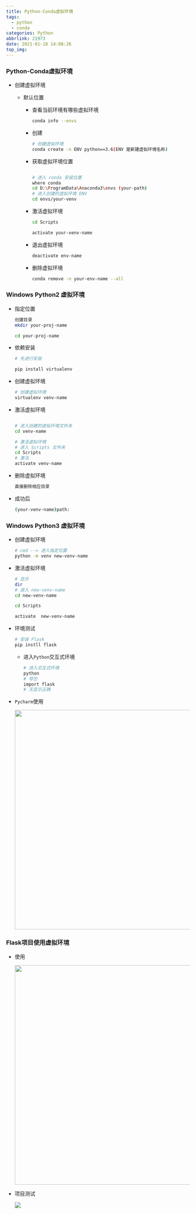 ```yaml
---
title: Python-Conda虚拟环境
tags:
  - python
  - conda
categories: Python
abbrlink: 21973
date: 2021-01-18 14:08:26
top_img:
---
```


###  Python-Conda虚拟环境

+ 创建虚拟环境

  + 默认位置

    + 查看当前环境有哪些虚拟环境

      ```bash
      conda info --envs
      ```

    + 创建

      ```bash
      # 创建虚拟环境
      conda create -n ENV python==3.6(ENV 是新建虚拟环境名称)
      ```

    + 获取虚拟环境位置

      ```bash
      
      # 进入 conda 安装位置
      where conda
      cd D:\ProgramData\Anaconda3\envs (your-path)
      # 进入创建的虚拟环境 ENV
      cd envs/your-venv
      ```

    + 激活虚拟环境

      ```bash
      cd Scripts
      
      activate your-venv-name
      
      ```

    + 退出虚拟环境

      ```bash
      deactivate env-name
      ```

    + 删除虚拟环境

      ```bash
      conda remove -n your-env-name --all
      ```

###  Windows Python2 虚拟环境

+ 指定位置

  ```bash
  创建目录
  mkdir your-proj-name
  
  cd your-proj-name
  
  ```

+ 依赖安装

  ```bash
  # 先进行安装
  
  pip install virtualenv
  ```

+ 创建虚拟环境

  ```bash
  # 创建虚拟环境
  virtualenv venv-name
  ```

+ 激活虚拟环境

  ```bash
  
  # 进入创建的虚拟环境文件夹
  cd venv-name
  
  # 激活虚拟环境
  # 进入 Scripts 文件夹
  cd Scripts
  # 激活
  activate venv-name
  ```

+ 删除虚拟环境

  ```bash
  直接删除相应目录
  ```

+ 成功后

  ```bash
  (your-venv-name)path:
  ```


###  Windows Python3 虚拟环境

+ 创建虚拟环境

  ```bash
  # cmd --> 进入指定位置 
  python -m venv new-venv-name
  ```

+ 激活虚拟环境

  ```bash
  # 显示
  dir
  # 进入 new-venv-name
  cd new-venv-name
  
  cd Scripts
  
  activate  new-venv-name
  
  ```

+ 环境测试

  ```bash
  # 安装 Flask
  pip instll flask
  ```

  + 进入`Python`交互式环境

    ```bash
    # 进入交互式环境
    python 
    # 导包
    import flask
    # 无显示正确
    ```

+ `Pycharm`使用

  <img src="https://gitee.com/wang_hong_bin/repo-bin/raw/master/flaskVenv.png" width="600">

###  Flask项目使用虚拟环境

+ 使用

  <img src="https://gitee.com/wang_hong_bin/repo-bin/raw/master/aloneVenv.png" width="600">

+ 项目测试

  <img src="https://gitee.com/wang_hong_bin/repo-bin/raw/master/rightFlask.png">